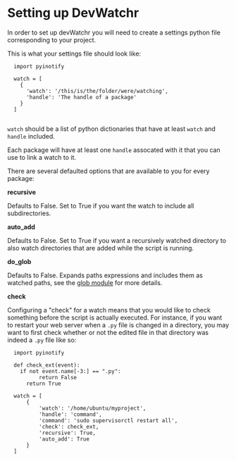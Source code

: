 Setting up DevWatchr
====================

In order to set up devWatchr you will need to create a settings python file corresponding to your project.

This is what your settings file should look like:

```
  import pyinotify
  
  watch = [
    {
      'watch': '/this/is/the/folder/were/watching',
      'handle': 'The handle of a package'
    }
  ]
  
```

``watch`` should be a list of python dictionaries that have at least ``watch`` and ``handle`` included.

Each package will have at least one ``handle`` assocated with it that you can use to link a watch to it.

There are several defaulted options that are available to you for every package:

**recursive**

  Defaults to False. Set to True if you want the watch to include all subdirectories.
  
**auto_add**

  Defaults to False. Set to True if you want a recursively watched directory to also watch directories that are added while the script is running.
  
**do_glob**

  Defaults to False. Expands paths expressions and includes them as watched paths, see the [glob module](http://docs.python.org/library/glob.html) for more details.
  
**check**

  Configuring a "check" for a watch means that you would like to check something before the script is actually executed. For instance, if you want to restart your web server when a ``.py`` file is changed in a directory, you may want to first check whether or not the edited file in that directory was indeed a ``.py`` file like so:
  
  ```
    import pyinotify

    def check_ext(event):
      if not event.name[-3:] == ".py":
    		return False
    	return True
    
    watch = [
    	{
    		'watch': '/home/ubuntu/myproject',
    		'handle': 'command',
    		'command': 'sudo supervisorctl restart all',
    		'check': check_ext,
    		'recursive': True,
    		'auto_add': True
    	}
    ]
  ```

